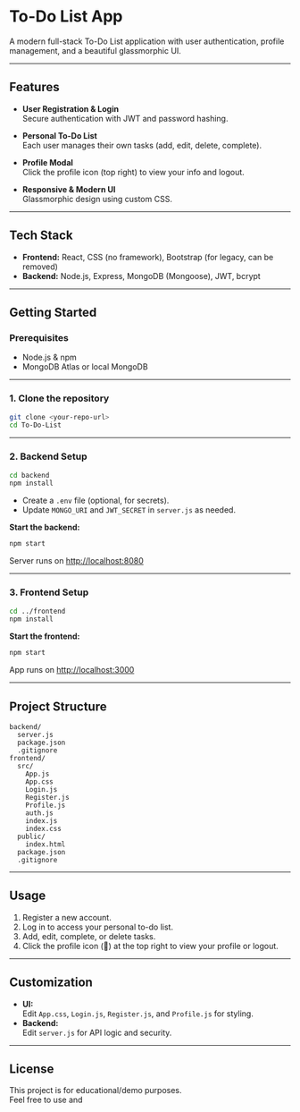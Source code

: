 # To-Do List App

A modern full-stack To-Do List application with user authentication, profile management, and a beautiful glassmorphic UI.

---

## Features

- **User Registration & Login**  
  Secure authentication with JWT and password hashing.

- **Personal To-Do List**  
  Each user manages their own tasks (add, edit, delete, complete).

- **Profile Modal**  
  Click the profile icon (top right) to view your info and logout.

- **Responsive & Modern UI**  
  Glassmorphic design using custom CSS.

---

## Tech Stack

- **Frontend:** React, CSS (no framework), Bootstrap (for legacy, can be removed)
- **Backend:** Node.js, Express, MongoDB (Mongoose), JWT, bcrypt

---

## Getting Started

### Prerequisites

- Node.js & npm
- MongoDB Atlas or local MongoDB

---

### 1. Clone the repository

```bash
git clone <your-repo-url>
cd To-Do-List
```

---

### 2. Backend Setup

```bash
cd backend
npm install
```

- Create a `.env` file (optional, for secrets).
- Update `MONGO_URI` and `JWT_SECRET` in `server.js` as needed.

**Start the backend:**
```bash
npm start
```
Server runs on [http://localhost:8080](http://localhost:8080)

---

### 3. Frontend Setup

```bash
cd ../frontend
npm install
```

**Start the frontend:**
```bash
npm start
```
App runs on [http://localhost:3000](http://localhost:3000)

---

## Project Structure

```
backend/
  server.js
  package.json
  .gitignore
frontend/
  src/
    App.js
    App.css
    Login.js
    Register.js
    Profile.js
    auth.js
    index.js
    index.css
  public/
    index.html
  package.json
  .gitignore
```

---

## Usage

1. Register a new account.
2. Log in to access your personal to-do list.
3. Add, edit, complete, or delete tasks.
4. Click the profile icon (👤) at the top right to view your profile or logout.

---

## Customization

- **UI:**  
  Edit `App.css`, `Login.js`, `Register.js`, and `Profile.js` for styling.
- **Backend:**  
  Edit `server.js` for API logic and security.

---

## License

This project is for educational/demo purposes.  
Feel free to use and
